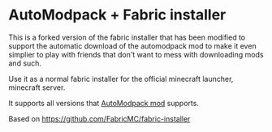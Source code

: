 # AutoModpack + Fabric installer
This is a forked version of the fabric installer that has been modified to support the automatic download of the automodpack mod to make it even simplier to play with friends that don't want to mess with downloading mods and such.

Use it as a normal fabric installer for the official minecraft launcher, minecraft server.

It supports all versions that [AutoModpack mod](https://modrinth.com/mod/automodpack) supports.

Based on https://github.com/FabricMC/fabric-installer
